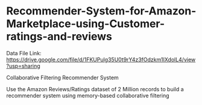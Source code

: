 # Recommender-System-for-Amazon-Marketplace-using-Customer-ratings-and-reviews

Data File Link: https://drive.google.com/file/d/1FKUPulg35U0t9rY4z3fOdzkm1IXdolL4/view?usp=sharing

Collaborative Filtering Recommender System

Use the Amazon Reviews/Ratings dataset of 2 Million records to build a recommender system using memory-based collaborative filtering
